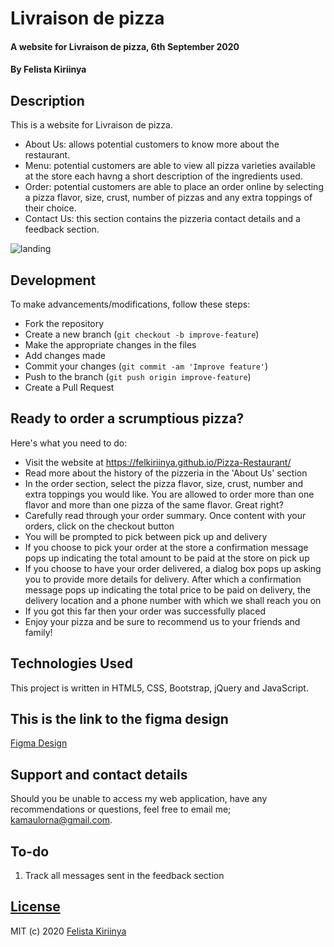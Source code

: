 # Livraison de pizza
#### A website for Livraison de pizza, 6th September 2020
#### By **Felista Kiriinya**
## Description
This is a website for Livraison de pizza.
- About Us: allows potential customers to know more about the restaurant.
- Menu: potential customers are able to view all pizza varieties available at the store each havng a short description of the ingredients used.
- Order: potential customers are able to place an order online by selecting a pizza flavor, size, crust, number of pizzas and any extra toppings of their choice. 
- Contact Us: this section contains the pizzeria contact details and a feedback section.

![landing]()

## Development
To make advancements/modifications, follow these steps:

- Fork the repository
- Create a new branch (`git checkout -b improve-feature`)
- Make the appropriate changes in the files
- Add changes made
- Commit your changes (`git commit -am 'Improve feature'`)
- Push to the branch (`git push origin improve-feature`)
- Create a Pull Request 

## Ready to order a scrumptious pizza?
Here's what you need to do:
- Visit the website at https://felkiriinya.github.io/Pizza-Restaurant/
- Read more about the history of the pizzeria in the 'About Us' section
- In the order section, select the pizza flavor, size, crust, number and extra toppings you would like. You are allowed to order more than one flavor and more than one pizza of the same flavor. Great right?
- Carefully read through your order summary. Once content with your orders, click on the checkout button
- You will be prompted to pick between pick up and delivery
- If you choose to pick your order at the store a confirmation message pops up indicating the total amount to be paid at the store on pick up
- If you choose to have your order delivered, a dialog box pops up asking you to provide more details for delivery. After which a confirmation message pops up indicating the total price to be paid on delivery, the delivery location and a phone number with which we shall reach you on
- If you got this far then your order was successfully placed
- Enjoy your pizza and be sure to recommend us to your friends and family!

## Technologies Used
This project is written in HTML5, CSS, Bootstrap, jQuery and JavaScript.

## This is the link to the figma design
[Figma Design](https://www.figma.com/file/rrtUzbzUOTsox5tTCPwkYN/PIZZA-RESTAURAUNT?node-id=0%3A1)


## Support and contact details
Should you be unable to access my web application, have any recommendations or questions, feel free to email me; kamaulorna@gmail.com.

## To-do
1. Track all messages sent in the feedback section

## [License]()
MIT (c) 2020 [Felista Kiriinya](https://github.com/felkiriinya)
